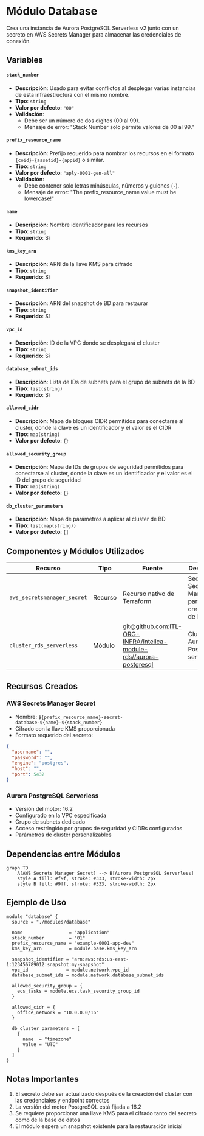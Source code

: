 # Módulo Database

Crea una instancia de Aurora PostgreSQL Serverless v2 junto con un secreto en AWS Secrets Manager para almacenar las
credenciales de conexión.

## Variables

#### `stack_number`

- **Descripción**: Usado para evitar conflictos al desplegar varias instancias de esta infraestructura con el mismo
  nombre.
- **Tipo**: `string`
- **Valor por defecto**: `"00"`
- **Validación**:
    - Debe ser un número de dos dígitos (00 al 99).
    - Mensaje de error: "Stack Number solo permite valores de 00 al 99."

#### `prefix_resource_name`

- **Descripción**: Prefijo requerido para nombrar los recursos en el formato `{coid}-{assetid}-{appid}` o similar.
- **Tipo**: `string`
- **Valor por defecto**: `"aply-0001-gen-all"`
- **Validación**:
    - Debe contener solo letras minúsculas, números y guiones (`-`).
    - Mensaje de error: "The prefix_resource_name value must be lowercase!"

#### `name`

- **Descripción**: Nombre identificador para los recursos
- **Tipo**: `string`
- **Requerido**: Sí

#### `kms_key_arn`

- **Descripción**: ARN de la llave KMS para cifrado
- **Tipo**: `string`
- **Requerido**: Sí

#### `snapshot_identifier`

- **Descripción**: ARN del snapshot de BD para restaurar
- **Tipo**: `string`
- **Requerido**: Sí

#### `vpc_id`

- **Descripción**: ID de la VPC donde se desplegará el cluster
- **Tipo**: `string`
- **Requerido**: Sí

#### `database_subnet_ids`

- **Descripción**: Lista de IDs de subnets para el grupo de subnets de la BD
- **Tipo**: `list(string)`
- **Requerido**: Sí

#### `allowed_cidr`

- **Descripción**: Mapa de bloques CIDR permitidos para conectarse al cluster, donde la clave es un identificador y el valor es el CIDR
- **Tipo**: `map(string)`
- **Valor por defecto**: `{}`

#### `allowed_security_group`

- **Descripción**: Mapa de IDs de grupos de seguridad permitidos para conectarse al cluster, donde la clave es un identificador y el valor es el ID del grupo de seguridad
- **Tipo**: `map(string)`
- **Valor por defecto**: `{}`

#### `db_cluster_parameters`

- **Descripción**: Mapa de parámetros a aplicar al cluster de BD
- **Tipo**: `list(map(string))`
- **Valor por defecto**: `[]`

## Componentes y Módulos Utilizados

| Recurso                     | Tipo    | Fuente                                                                                                                                                  | Descripción                                       |
|-----------------------------|---------|---------------------------------------------------------------------------------------------------------------------------------------------------------|---------------------------------------------------|
| `aws_secretsmanager_secret` | Recurso | Recurso nativo de Terraform                                                                                                                             | Secret en Secrets Manager para credenciales de BD |
| `cluster_rds_serverless`    | Módulo  | [git@github.com:ITL-ORG-INFRA/intelica-module-rds//aurora-postgresql](https://github.com/ITL-ORG-INFRA/intelica-module-rds/tree/main/aurora-postgresql) | Cluster Aurora PostgreSQL serverless              |

## Recursos Creados

### AWS Secrets Manager Secret

- Nombre: `${prefix_resource_name}-secret-database-${name}-${stack_number}`
- Cifrado con la llave KMS proporcionada
- Formato requerido del secreto:

```json
{
  "username": "",
  "password": "",
  "engine": "postgres",
  "host": "",
  "port": 5432
}
```

### Aurora PostgreSQL Serverless

- Versión del motor: 16.2
- Configurado en la VPC especificada
- Grupo de subnets dedicado
- Acceso restringido por grupos de seguridad y CIDRs configurados
- Parámetros de cluster personalizables

## Dependencias entre Módulos

```mermaid
graph TD
    A[AWS Secrets Manager Secret] --> B[Aurora PostgreSQL Serverless]
    style A fill: #f9f, stroke: #333, stroke-width: 2px
    style B fill: #9ff, stroke: #333, stroke-width: 2px
```

## Ejemplo de Uso

```hcl
module "database" {
  source = "./modules/database"

  name                 = "application"
  stack_number         = "01"
  prefix_resource_name = "example-0001-app-dev"
  kms_key_arn          = module.base.kms_key_arn

  snapshot_identifier = "arn:aws:rds:us-east-1:123456789012:snapshot:my-snapshot"
  vpc_id              = module.network.vpc_id
  database_subnet_ids = module.network.database_subnet_ids

  allowed_security_group = {
    ecs_tasks = module.ecs.task_security_group_id
  }

  allowed_cidr = {
    office_network = "10.0.0.0/16"
  }

  db_cluster_parameters = [
    {
      name  = "timezone"
      value = "UTC"
    }
  ]
}
```

## Notas Importantes

1. El secreto debe ser actualizado después de la creación del cluster con las credenciales y endpoint correctos
2. La versión del motor PostgreSQL está fijada a 16.2
3. Se requiere proporcionar una llave KMS para el cifrado tanto del secreto como de la base de datos
4. El módulo espera un snapshot existente para la restauración inicial